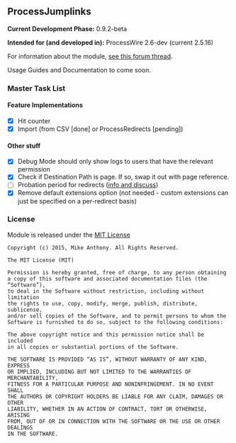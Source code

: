 ## ProcessJumplinks

**Current Development Phase:** 0.9.2-beta

**Intended for (and developed in):** ProcessWire 2.6-dev (current 2.5.16)

For information about the module, [see this forum thread](https://processwire.com/talk/topic/8697-module-jumplinks/).

Usage Guides and Documentation to come soon.

### Master Task List

#### Feature Implementations
- [x] Hit counter
- [x] Import (from CSV [done] or ProcessRedirects [pending])

#### Other stuff
- [x] Debug Mode should only show logs to users that have the relevant permission
- [x] Check if Destination Path is page. If so, swap it out with page reference.
- [ ] Probation period for redirects ([info and discuss](3))
- [x] Remove default extensions option (not needed - custom extensions can just be specified on a per-redirect basis)

### License

Module is released under the [MIT License](http://mikeanthony.mit-license.org/)

```
Copyright (c) 2015, Mike Anthony. All Rights Reserved.

The MIT License (MIT)

Permission is hereby granted, free of charge, to any person obtaining
a copy of this software and associated documentation files (the “Software”),
to deal in the Software without restriction, including without limitation
the rights to use, copy, modify, merge, publish, distribute, sublicense,
and/or sell copies of the Software, and to permit persons to whom the
Software is furnished to do so, subject to the following conditions:

The above copyright notice and this permission notice shall be included
in all copies or substantial portions of the Software.

THE SOFTWARE IS PROVIDED “AS IS”, WITHOUT WARRANTY OF ANY KIND, EXPRESS
OR IMPLIED, INCLUDING BUT NOT LIMITED TO THE WARRANTIES OF MERCHANTABILITY,
FITNESS FOR A PARTICULAR PURPOSE AND NONINFRINGEMENT. IN NO EVENT SHALL
THE AUTHORS OR COPYRIGHT HOLDERS BE LIABLE FOR ANY CLAIM, DAMAGES OR OTHER
LIABILITY, WHETHER IN AN ACTION OF CONTRACT, TORT OR OTHERWISE, ARISING
FROM, OUT OF OR IN CONNECTION WITH THE SOFTWARE OR THE USE OR OTHER DEALINGS
IN THE SOFTWARE.
```